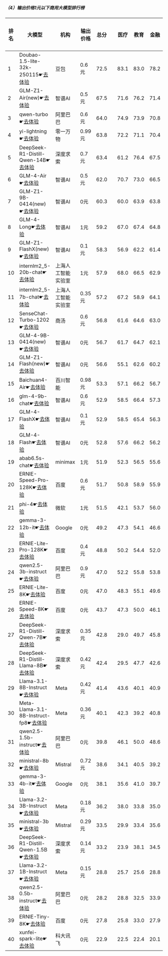 ##### （4）输出价格1元以下商用大模型排行榜
|排名|大模型|机构|输出价格|总分| |医疗|教育|金融|法律|行政公务|心理健康|推理与数学计算|语言与指令遵从|
|---|-----|---|-------|---|-|----|---|---|---|------|-------|-----------|------------|
|1|Doubao-1.5-lite-32k-250115☛[去体验](https://nonelinear.com/static/modelcompare.html?type=proprietary)|豆包|0.6元|72.5| |        83.1|83.0|78.2|61.6|        65.8|65.8|        65.0|77.8|
|2|GLM-Z1-Air(new)☛[去体验](https://nonelinear.com/static/modelcompare.html?type=proprietary)|智谱AI|0.5元|67.5| |        71.6|76.2|71.4|52.0|        76.0|53.5|        63.8|75.5|
|3|qwen-turbo☛[去体验](https://nonelinear.com/static/modelcompare.html?type=proprietary)|阿里巴巴|0.6元|64.0| |        74.9|73.9|70.8|46.9|        62.0|60.8|        53.0|69.4|
|4|yi-lightning☛[去体验](https://nonelinear.com/static/modelcompare.html?type=proprietary)|零一万物|0.99元|63.8| |        72.2|71.1|70.4|42.6|        61.5|56.8|        61.2|74.9|
|5|DeepSeek-R1-Distill-Qwen-14B☛[去体验](https://nonelinear.com/static/modelcompare.html?type=open-source)|深度求索|0.7元|63.4| |        61.2|76.4|67.5|40.2|        66.5|55.6|        67.2|72.7|
|6|GLM-4-Air☛[去体验](https://nonelinear.com/static/modelcompare.html?type=proprietary)|智谱AI|0.5元|62.0| |        70.7|73.0|66.5|42.5|        68.0|56.5|        44.2|74.4|
|7|GLM-Z1-9B-0414(new)☛[去体验](https://nonelinear.com/static/modelcompare.html?type=open-source)|智谱AI|0元|60.3| |        60.0|63.9|63.8|31.5|        75.5|48.8|        69.1|69.6|
|8|GLM-4-Long☛[去体验](https://nonelinear.com/static/modelcompare.html?type=proprietary)|智谱AI|1元|59.2| |        67.0|67.4|64.8|42.3|        61.0|50.9|        47.9|72.4|
|9|GLM-Z1-FlashX(new)☛[去体验](https://nonelinear.com/static/modelcompare.html?type=proprietary)|智谱AI|0.1元|58.3| |        56.9|62.2|61.4|32.3|        71.5|48.6|        61.9|71.4|
|10|internlm2_5-20b-chat☛[去体验](https://nonelinear.com/static/modelcompare.html?type=open-source)|上海人工智能实验室|1元|57.9| |        68.0|66.5|62.9|44.7|        53.5|52.7|        43.8|70.7|
|11|internlm2_5-7b-chat☛[去体验](https://nonelinear.com/static/modelcompare.html?type=open-source)|上海人工智能实验室|0.35元|57.2| |        67.2|58.9|64.1|43.1|        55.5|51.0|        46.9|70.9|
|12|SenseChat-Turbo-1202☛[去体验](https://nonelinear.com/static/modelcompare.html?type=proprietary)|商汤|0.6元|56.8| |        61.6|64.6|63.0|36.8|        56.0|52.2|        50.3|69.7|
|13|GLM-4-9B-0414(new)☛[去体验](https://nonelinear.com/static/modelcompare.html?type=open-source)|智谱AI|0元|56.7| |        61.7|64.7|62.1|40.8|        53.5|49.2|        49.9|71.9|
|14|GLM-Z1-Flash(new)☛[去体验](https://nonelinear.com/static/modelcompare.html?type=proprietary)|智谱AI|0元|56.6| |        55.1|62.6|60.2|32.5|        65.5|47.1|        60.1|69.7|
|15|Baichuan4-Air☛[去体验](https://nonelinear.com/static/modelcompare.html?type=proprietary)|百川智能|0.98元|53.3| |        57.1|66.2|56.7|30.3|        49.0|47.2|        50.3|69.9|
|16|glm-4-9b-chat☛[去体验](https://nonelinear.com/static/modelcompare.html?type=open-source)|智谱AI|0.6元|52.9| |        58.5|66.4|57.3|36.5|        52.0|47.1|        39.1|66.7|
|17|GLM-4-FlashX☛[去体验](https://nonelinear.com/static/modelcompare.html?type=proprietary)|智谱AI|0.1元|52.9| |        58.5|65.4|56.3|34.7|        53.5|46.1|        42.4|66.5|
|18|GLM-4-Flash☛[去体验](https://nonelinear.com/static/modelcompare.html?type=proprietary)|智谱AI|0元|52.8| |        57.6|66.2|56.2|36.2|        49.4|52.3|        38.7|66.0|
|19|abab6.5s-chat☛[去体验](https://nonelinear.com/static/modelcompare.html?type=proprietary)|minimax|1元|51.9| |        52.3|56.5|55.6|33.8|        49.5|44.8|        48.0|74.9|
|20|ERNIE-Speed-Pro-128K☛[去体验](https://nonelinear.com/static/modelcompare.html?type=proprietary)|百度|0.6元|51.7| |        50.8|58.9|55.9|37.6|        47.5|44.8|        46.8|71.7|
|21|phi-4☛[去体验](https://nonelinear.com/static/modelcompare.html?type=open-source)|微软|1元|51.5| |        42.1|53.7|56.0|24.9|        64.5|43.2|        60.3|67.2|
|22|gemma-3-12b-it☛[去体验](https://nonelinear.com/static/modelcompare.html?type=open-source)|Google|0元|49.2| |        47.3|54.1|46.6|20.4|        59.0|41.1|        58.3|66.4|
|23|ERNIE-Lite-Pro-128K☛[去体验](https://nonelinear.com/static/modelcompare.html?type=proprietary)|百度|0.4元|48.8| |        50.2|54.4|52.0|31.4|        46.0|43.5|        44.2|68.5|
|24|qwen2.5-3b-instruct☛[去体验](https://nonelinear.com/static/modelcompare.html?type=open-source)|阿里巴巴|0.9元|47.0| |        52.2|55.8|53.8|26.9|        42.0|43.8|        39.6|62.4|
|25|ERNIE-Lite-8K☛[去体验](https://nonelinear.com/static/modelcompare.html?type=proprietary)|百度|0元|47.0| |        48.3|55.1|49.6|29.2|        45.5|43.0|        38.6|66.4|
|26|ERNIE-Speed-8K☛[去体验](https://nonelinear.com/static/modelcompare.html?type=proprietary)|百度|0元|43.7| |        47.3|50.0|46.1|31.4|        42.5|43.7|        27.3|61.4|
|27|DeepSeek-R1-Distill-Qwen-7B☛[去体验](https://nonelinear.com/static/modelcompare.html?type=open-source)|深度求索|0.35元|42.8| |        29.0|49.7|45.8|19.2|        54.0|30.4|        54.5|60.3|
|28|DeepSeek-R1-Distill-Llama-8B☛[去体验](https://nonelinear.com/static/modelcompare.html?type=open-source)|深度求索|0.42元|42.4| |        29.5|47.7|42.6|20.3|        52.0|31.9|        52.7|62.7|
|29|Llama-3.1-8B-Instruct☛[去体验](https://nonelinear.com/static/modelcompare.html?type=open-source)|Meta|0.42元|41.4| |        43.6|40.1|40.9|21.3|        43.0|37.2|        42.3|62.5|
|30|Meta-Llama-3.1-8B-Instruct-fp8☛[去体验](https://nonelinear.com/static/modelcompare.html?type=open-source)|Meta|0.36元|40.1| |        42.3|39.2|40.8|19.5|        37.5|34.0|        44.1|63.3|
|31|qwen2.5-1.5b-instruct☛[去体验](https://nonelinear.com/static/modelcompare.html?type=open-source)|阿里巴巴|0元|39.8| |        46.1|50.0|48.6|25.6|        35.0|39.6|        24.7|48.5|
|32|ministral-8b☛[去体验](https://nonelinear.com/static/modelcompare.html?type=proprietary)|Mistral|0.72元|38.6| |        34.1|40.5|39.2|19.9|        39.5|31.5|        42.9|60.9|
|33|gemma-3-4b-it☛[去体验](https://nonelinear.com/static/modelcompare.html?type=open-source)|Google|0元|38.1| |        35.6|41.0|39.7|16.6|        39.5|29.2|        49.2|54.4|
|34|Llama-3.2-3B-Instruct☛[去体验](https://nonelinear.com/static/modelcompare.html?type=open-source)|Meta|0.18元|36.2| |        38.0|33.8|35.0|17.1|        34.0|29.6|        39.7|62.0|
|35|ministral-3b☛[去体验](https://nonelinear.com/static/modelcompare.html?type=proprietary)|Mistral|0.29元|33.5| |        29.9|33.4|35.6|14.8|        34.0|29.4|        40.4|50.8|
|36|DeepSeek-R1-Distill-Qwen-1.5B☛[去体验](https://nonelinear.com/static/modelcompare.html?type=open-source)|深度求索|0.14元|33.2| |        23.9|38.1|34.5|15.4|        34.5|23.9|        46.3|49.0|
|37|Llama-3.2-1B-Instruct☛[去体验](https://nonelinear.com/static/modelcompare.html?type=open-source)|Meta|0.15元|28.8| |        25.7|25.6|28.8|14.6|        29.0|21.1|        33.1|52.5|
|38|qwen2.5-0.5b-instruct☛[去体验](https://nonelinear.com/static/modelcompare.html?type=open-source)|阿里巴巴|0元|28.2| |        28.8|32.5|33.9|18.4|        22.5|24.5|        25.4|39.3|
|39|ERNIE-Tiny-8K☛[去体验](https://nonelinear.com/static/modelcompare.html?type=proprietary)|百度|0元|27.8| |        25.8|33.0|27.9|19.8|        32.0|23.0|        18.4|42.6|
|40|xunfei-spark-lite☛[去体验](https://nonelinear.com/static/modelcompare.html?type=proprietary)|科大讯飞|0元|22.9| |        22.5|22.4|20.1|19.8|        21.7|25.4|        14.2|37.4|
    

